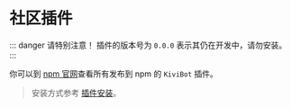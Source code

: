 # 社区插件

::: danger 请特别注意！
插件的版本号为 `0.0.0` 表示其仍在开发中，请勿安装。
:::

你可以到 [npm 官网](https://npm.im/search?q=kivibot-plugin)查看所有发布到 npm 的 `KiviBot` 插件。

> 安装方式参考 [插件安装](/plugin/install)。

